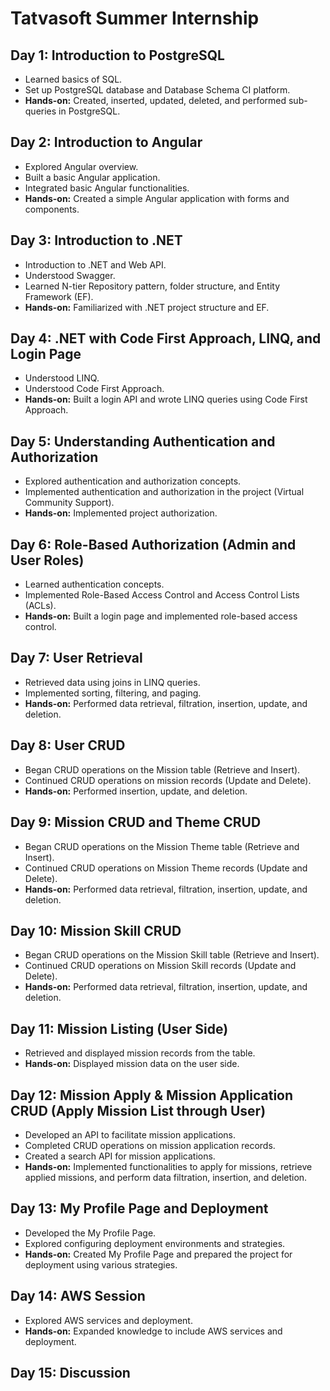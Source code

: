 # Tatvasoft Summer Internship 

## Day 1: Introduction to PostgreSQL
- Learned basics of SQL.
- Set up PostgreSQL database and Database Schema CI platform.
- **Hands-on:** Created, inserted, updated, deleted, and performed sub-queries in PostgreSQL.

## Day 2: Introduction to Angular
- Explored Angular overview.
- Built a basic Angular application.
- Integrated basic Angular functionalities.
- **Hands-on:** Created a simple Angular application with forms and components.

## Day 3: Introduction to .NET
- Introduction to .NET and Web API.
- Understood Swagger.
- Learned N-tier Repository pattern, folder structure, and Entity Framework (EF).
- **Hands-on:** Familiarized with .NET project structure and EF.

## Day 4: .NET with Code First Approach, LINQ, and Login Page
- Understood LINQ.
- Understood Code First Approach.
- **Hands-on:** Built a login API and wrote LINQ queries using Code First Approach.

## Day 5: Understanding Authentication and Authorization
- Explored authentication and authorization concepts.
- Implemented authentication and authorization in the project (Virtual Community Support).
- **Hands-on:** Implemented project authorization.

## Day 6: Role-Based Authorization (Admin and User Roles)
- Learned authentication concepts.
- Implemented Role-Based Access Control and Access Control Lists (ACLs).
- **Hands-on:** Built a login page and implemented role-based access control.

## Day 7: User Retrieval
- Retrieved data using joins in LINQ queries.
- Implemented sorting, filtering, and paging.
- **Hands-on:** Performed data retrieval, filtration, insertion, update, and deletion.

## Day 8: User CRUD
- Began CRUD operations on the Mission table (Retrieve and Insert).
- Continued CRUD operations on mission records (Update and Delete).
- **Hands-on:** Performed insertion, update, and deletion.

## Day 9: Mission CRUD and Theme CRUD
- Began CRUD operations on the Mission Theme table (Retrieve and Insert).
- Continued CRUD operations on Mission Theme records (Update and Delete).
- **Hands-on:** Performed data retrieval, filtration, insertion, update, and deletion.

## Day 10: Mission Skill CRUD
- Began CRUD operations on the Mission Skill table (Retrieve and Insert).
- Continued CRUD operations on Mission Skill records (Update and Delete).
- **Hands-on:** Performed data retrieval, filtration, insertion, update, and deletion.

## Day 11: Mission Listing (User Side)
- Retrieved and displayed mission records from the table.
- **Hands-on:** Displayed mission data on the user side.

## Day 12: Mission Apply & Mission Application CRUD (Apply Mission List through User)
- Developed an API to facilitate mission applications.
- Completed CRUD operations on mission application records.
- Created a search API for mission applications.
- **Hands-on:** Implemented functionalities to apply for missions, retrieve applied missions, and perform data filtration, insertion, and deletion.

## Day 13: My Profile Page and Deployment
- Developed the My Profile Page.
- Explored configuring deployment environments and strategies.
- **Hands-on:** Created My Profile Page and prepared the project for deployment using various strategies.

## Day 14: AWS Session
- Explored AWS services and deployment.
- **Hands-on:** Expanded knowledge to include AWS services and deployment.

## Day 15: Discussion
